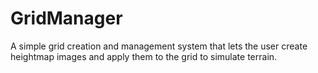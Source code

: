 # GridManager
A simple grid creation and management system that lets the user create heightmap images and apply them to the grid to simulate terrain.
